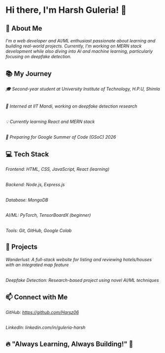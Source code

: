 # Hi there, I'm Harsh Guleria! 👋

## 🚀 About Me
###### I'm a web developer and AI/ML enthusiast passionate about learning and building real-world projects. Currently, I'm working on MERN stack development while also diving into AI and machine learning, particularly focusing on deepfake detection.

## 📚 My Journey
###### 🎓 Second-year student at University Institute of Technology, H.P.U, Shimla
###### 🔬 Interned at IIT Mandi, working on deepfake detection research
###### 💡 Currently learning React and MERN stack
###### 🎯 Preparing for Google Summer of Code (GSoC) 2026

## 💻 Tech Stack
###### Frontend: HTML, CSS, JavaScript, React (learning)
###### Backend: Node.js, Express.js
###### Database: MongoDB
###### AI/ML: PyTorch, TensorBoardX (beginner)
###### Tools: Git, GitHub, Google Colab

## 🔨 Projects
###### Wanderlust: A full-stack website for listing and reviewing hotels/houses with an integrated map feature
###### Deepfake Detection: Research-based project using novel AI/ML techniques

## 📫 Connect with Me
###### GitHub: https://github.com/Harsz06
###### LinkedIn: linkedin.com/in/guleria-harsh

## 🔥 "Always Learning, Always Building!" 🚀
